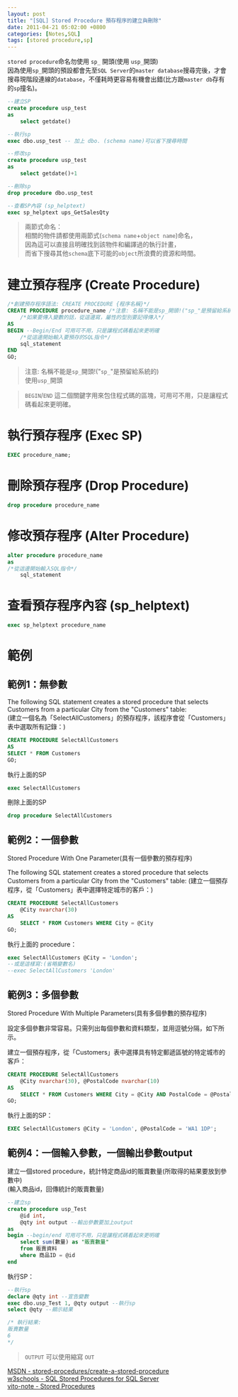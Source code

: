 ```yaml
---
layout: post
title: "[SQL] Stored Procedure 預存程序的建立與刪除"
date: 2011-04-21 05:02:00 +0800
categories: [Notes,SQL]
tags: [stored procedure,sp]
---
```



`stored procedure`命名勿使用 `sp_` 開頭(使用 `usp_`開頭)       
因為使用`sp_`開頭的預設都會先至`SQL Server`的`master database`搜尋完後，才會搜尋現階段連線的`database`，不僅耗時更容易有機會出錯(比方跟`master db`存有的`sp`撞名)。

```sql
--建立SP
create procedure usp_test
as
    select getdate()

--執行sp
exec dbo.usp_test -- 加上 dbo. (schema name)可以省下搜尋時間

--修改sp
create procedure usp_test
as
    select getdate()+1

--刪除sp
drop procedure dbo.usp_test

--查看SP內容 (sp_helptext)
exec sp_helptext ups_GetSalesQty
```

> 兩節式命名：  
> 相關的物件請都使用兩節式(`schema name`+`object name`)命名，     
> 因為這可以直接且明確找到該物件和編譯過的執行計畫，      
> 而省下搜尋其他`schema`底下可能的`object`所浪費的資源和時間。


# 建立預存程序 (Create Procedure) 

```sql
/*創建預存程序語法: CREATE PROCEDURE {程序名稱}*/
CREATE PROCEDURE procedure_name /*注意: 名稱不能是sp_開頭!("sp_"是預留給系統的))*/
    /*如果要傳入變數的話，從這邊寫，屬性的型別要記得傳入*/
AS
BEGIN --Begin/End 可用可不用，只是讓程式碼看起來更明確
    /*從這邊開始輸入要預存的SQL指令*/
    sql_statement
END
GO;
```
 
> 注意: 名稱不能是`sp_`開頭!("`sp_`"是預留給系統的)     
> 使用`usp_`開頭

  
> `BEGIN`/`END` 這二個關鍵字用來包住程式碼的區塊，可用可不用，只是讓程式碼看起來更明確。

# 執行預存程序 (Exec SP)

```sql
EXEC procedure_name;
```

# 刪除預存程序 (Drop Procedure)

```sql
drop procedure procedure_name
```

# 修改預存程序 (Alter Procedure)

```sql
alter procedure procedure_name
as
/*從這邊開始輸入SQL指令*/
    sql_statement
```

# 查看預存程序內容 (sp_helptext)

```sql
exec sp_helptext procedure_name
```

# 範例
## 範例1：無參數
The following SQL statement creates a stored procedure that selects Customers from a particular City from the "Customers" table:        
(建立一個名為「SelectAllCustomers」的預存程序，該程序會從「Customers」表中選取所有記錄：)

```sql
CREATE PROCEDURE SelectAllCustomers
AS
SELECT * FROM Customers
GO;
```

執行上面的SP

```sql
exec SelectAllCustomers
```

刪除上面的SP

```sql
drop procedure SelectAllCustomers
```

## 範例2：一個參數

Stored Procedure With One Parameter(具有一個參數的預存程序)      

The following SQL statement creates a stored procedure that selects Customers from a particular City from the "Customers" table:
(建立一個預存程序，從「Customers」表中選擇特定城市的客戶：)

```sql
CREATE PROCEDURE SelectAllCustomers
    @City nvarchar(30)
AS
    SELECT * FROM Customers WHERE City = @City
GO;
```

執行上面的 procedure：

```sql
exec SelectAllCustomers @City = 'London';
--或是這樣寫:(省略變數名)
--exec SelectAllCustomers 'London'
```

## 範例3：多個參數
Stored Procedure With Multiple Parameters(具有多個參數的預存程序)      

設定多個參數非常容易。只需列出每個參數和資料類型，並用逗號分隔，如下所示。      

建立一個預存程序，從「Customers」表中選擇具有特定郵遞區號的特定城市的客戶：

```sql
CREATE PROCEDURE SelectAllCustomers 
    @City nvarchar(30), @PostalCode nvarchar(10)
AS
    SELECT * FROM Customers WHERE City = @City AND PostalCode = @PostalCode
GO;
```

執行上面的SP：

```sql
EXEC SelectAllCustomers @City = 'London', @PostalCode = 'WA1 1DP';
```

## 範例4：一個輸入參數，一個輸出參數output

建立一個stored procedure，統計特定商品id的販賣數量(所取得的結果要放到參數中)              
(輸入商品id，回傳統計的販賣數量)

```sql
--建立sp
create procedure usp_Test
    @id int,
    @qty int output --輸出參數要加上output
as
begin --begin/end 可用可不用，只是讓程式碼看起來更明確
    select sum(數量) as "販賣數量"
    from 販賣資料
    where 商品ID = @id
end
```

執行SP：

```sql
--執行sp
declare @qty int --宣告變數
exec dbo.usp_Test 1, @qty output --執行sp
select @qty --顯示結果

/* 執行結果:
販賣數量
6
*/
```

> `OUTPUT` 可以使用縮寫 `OUT` 

[MSDN - stored-procedures/create-a-stored-procedure](https://learn.microsoft.com/zh-tw/sql/relational-databases/stored-procedures/create-a-stored-procedure?view=sql-server-ver16)        
[w3schools - SQL Stored Procedures for SQL Server](https://www.w3schools.com/sql/sql_stored_procedures.asp)     
[vito-note - Stored Procedures](http://vito-note.blogspot.com/2013/05/stored-procedures.html)